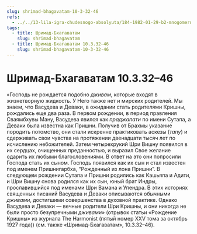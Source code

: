 ```yaml
---
slug: shrimad-bhagavatam-10-3-32-46
refs:
  - ../../13-lila-igra-chudesnogo-absolyuta/184-1982-01-29-b2-mnogomernost-uchastnikov-krishna-lily.md
tags:
  - title: Шримад-Бхагаватам
    slug: shrimad-bhagavatam
  - title: Шримад-Бхагаватам 10.3.32–46
    slug: shrimad-bhagavatam-10-3-32-46
---
```


# Шримад-Бхагаватам 10.3.32–46

«Господь не рождается подобно *дживам*, которые входят в жизнетворную жидкость. У Него также нет и мирских родителей. Мы знаем, что Васудева и Деваки, в ожидании стать родителями Кришны, рождались еще два раза. В первом рождении, в период правления Сваямбхувы Ману, Васудева явился как *праджапати* по имени Сутапа, а Деваки была известна как Пришни. Получив от Брахмы указание породить потомство, они стали искренне практиковать аскезы (*тапу*) и сдерживать свои чувства на протяжении двенадцати тысяч лет по исчислению небожителей. Затем четырехрукий Шри Вишну появился в их сердцах, очищенных преданностью, и выразил Свое желание одарить их любыми благословениями. В ответ на это они попросили Господа стать их сыном. Господь появился как их сын и стал известен под именем Пришнигарбха, “Рожденный из лона Пришни”. В следующем рождении Сутапа и Пришни родились как Кашьяпа и Адити, и Шри Вишну снова родился как их сын, юный брат Индры, прославившийся под именами Шри Вамана и Упендра. В этих историях священных писаний Васудева и Деваки описываются обычными *дживами*, достигшими совершенства в духовной практике. Однако Васудева и Деваки — вечные родители Шри Кришны, и они никогда не были просто безупречными *дживами*» (отрывок статьи «Рождение Кришны» из журнала The Harmonist (пятый номер XXV тома за октябрь 1927 года)) (см. также «Шримад-Бхагаватам», 10.3.32–46).
